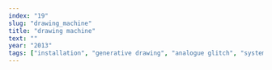 ```yaml
---
index: "19"
slug: "drawing_machine"
title: "drawing machine"
text: ""
year: "2013"
tags: ["installation", "generative drawing", "analogue glitch", "system"]
---
```

